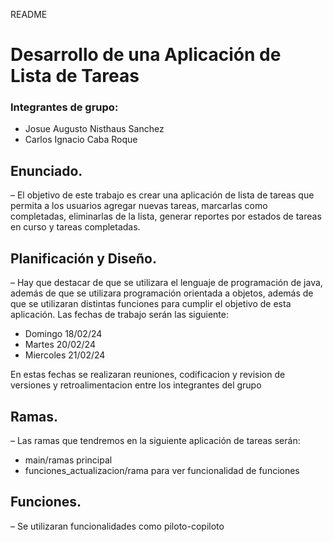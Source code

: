 README
# Desarrollo de una Aplicación de Lista de Tareas
### Integrantes de grupo:
- Josue Augusto Nisthaus Sanchez
- Carlos Ignacio Caba Roque
## Enunciado.
– El objetivo de este trabajo es crear una aplicación de lista de tareas que permita a los usuarios agregar nuevas tareas, marcarlas como completadas, eliminarlas de la lista, generar reportes por estados de tareas en curso y tareas completadas.
## Planificación y Diseño.
– Hay que destacar de que se utilizara el lenguaje de programación de java, además de que se utilizara programación orientada a objetos, además de que se utilizaran distintas funciones para cumplir el objetivo de esta aplicación. Las fechas de trabajo serán las siguiente:
- Domingo 18/02/24
- Martes 20/02/24
- Miercoles 21/02/24
  
 En estas fechas se realizaran reuniones, codificacion y revision de versiones y retroalimentacion entre los integrantes del grupo
## Ramas.
– Las ramas que tendremos en la siguiente aplicación de tareas serán:
-	main/ramas principal
-	funciones_actualizacion/rama para ver funcionalidad de funciones 
## Funciones.
 – Se utilizaran funcionalidades como piloto-copiloto
